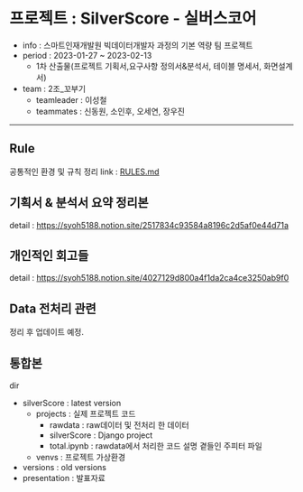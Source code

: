 # 프로젝트 : SilverScore - 실버스코어

- info : 스마트인재개발원 빅데이터개발자 과정의 기본 역량 팀 프로젝트
- period : 2023-01-27 ~ 2023-02-13
    - 1차 산출물(프로젝트 기획서,요구사항 정의서&분석서, 테이블 명세서, 화면설계서)
- team : 2조_꼬부기
    - teamleader : 이성철
    - teammates : 신동원, 소인후, 오세연, 장우진

---

## Rule
공통적인 환경 및 규칙 정리
link : [RULES.md](https://github.com/silverScore/total/blob/main/RULES.md)

## 기획서 & 분석서 요약 정리본
detail : https://syoh5188.notion.site/2517834c93584a8196c2d5af0e44d71a

## 개인적인 회고들
detail : https://syoh5188.notion.site/4027129d800a4f1da2ca4ce3250ab9f0

## Data 전처리 관련
정리 후 업데이트 예정.

## 통합본
dir
 - silverScore : latest version
    - projects : 실제 프로젝트 코드
        - rawdata : raw데이터 및 전처리 한 데이터
        - silverScore : Django project
        - total.ipynb : rawdata에서 처리한 코드 설명 곁들인 주피터 파일
    - venvs : 프로젝트 가상환경
 - versions : old versions
 - presentation : 발표자료